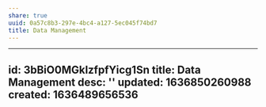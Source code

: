```yaml
---
share: true
uuid: 0a57c8b3-297e-4bc4-a127-5ec045f74bd7
title: Data Management
---
```

---
id: 3bBiO0MGkIzfpfYicg1Sn
title: Data Management
desc: ''
updated: 1636850260988
created: 1636489656536
---